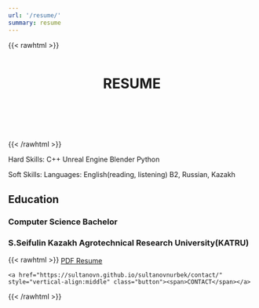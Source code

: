 ```yaml
---
url: '/resume/'
summary: resume
---
```

{{< rawhtml >}}
<div style="display: flex; justify-content: center; align-items: center; margin-bottom: 80px;">
	<h1>RESUME</h1>
</div>
{{< /rawhtml >}}

Hard Skills:
C++
Unreal Engine
Blender
Python

Soft Skills:
Languages: English(reading, listening) B2, Russian, Kazakh

## Education

### Computer Science Bachelor
### S.Seifulin Kazakh Agrotechnical Research University(KATRU)

{{< rawhtml >}}
	<a href="Resume/Resume_Nurbek_Sultanov_Dev.pdf" style="vertical-align:middle" class="button"><span>PDF Resume</span></a>

	<a href="https://sultanovn.github.io/sultanovnurbek/contact/" style="vertical-align:middle" class="button"><span>CONTACT</span></a>
{{< /rawhtml >}}